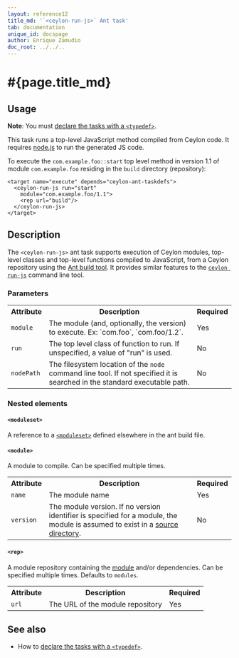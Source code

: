 ```yaml
---
layout: reference12
title_md: '`<ceylon-run-js>` Ant task'
tab: documentation
unique_id: docspage
author: Enrique Zamudio
doc_root: ../../..
---
```


# #{page.title_md}

## Usage 

**Note**: You must [declare the tasks with a `<typedef>`](../ant).

This task runs a top-level JavaScript method compiled from Ceylon code.
It requires [node.js](http://nodejs.org/) to run the generated JS code.

To execute the `com.example.foo::start` top level method in 
version 1.1 of module `com.example.foo` residing
in the `build` directory (repository):

<!-- lang: xml -->
    <target name="execute" depends="ceylon-ant-taskdefs">
      <ceylon-run-js run="start"
        module="com.example.foo/1.1">
        <rep url="build"/>
      </ceylon-run-js>
    </target>

## Description

The `<ceylon-run-js>` ant task supports execution of Ceylon modules, top-level classes 
and top-level functions compiled to JavaScript,
from a Ceylon repository using the [Ant build tool](http://ant.apache.org). 
It provides similar features to the [`ceylon run-js`](../ceylon/subcommands/ceylon-run-js.html) 
command line tool.

### Parameters

<table class="ant-parameters">
<tbody>
<tr>
<th>Attribute</th>
<th>Description</th>
<th>Required</th>
</tr>

<tr>
<td id="param-module"><code>module</code></td>
<td>The module (and, optionally, the version) to execute. Ex: `com.foo`, `com.foo/1.2`.</td>
<td>Yes</td>
</tr>

<tr>
<td><code>run</code></td>
<td>The top level class of function to run. If unspecified, a value of
"run" is used.</td>
<td>No</td>
</tr>

<tr>
<td><code>nodePath</code></td>
<td>The filesystem location of the <code>node</code> command line tool. 
If not specified it is searched in the standard executable path.</td>
<td>No</td>
</tr>

</tbody>
</table>

### Nested elements

#### `<moduleset>`
A reference to a [`<moduleset>`](../ant#reposet) defined elsewhere in the 
ant build file. 

#### `<module>`
A module to compile. Can be specified multiple times.

<table class="ant-parameters">
<tbody>
<tr>
<th>Attribute</th>
<th>Description</th>
<th>Required</th>
</tr>

<tr>
<td><code>name</code></td>
<td>The module name</td>
<td>Yes</td>
</tr>

<tr>
<td><code>version</code></td>
<td>The module version. If no version identifier is specified for a module, 
the module is assumed to exist in a <a href="#param-src">source directory</a>.</td>
<td>No</td>
</tr>

</tbody>
</table>

#### `<rep>`
A module repository containing the [module](#param-module) and/or dependencies. Can be specified multiple times.
Defaults to `modules`.

<table class="ant-parameters">
<tbody>
<tr>
<th>Attribute</th>
<th>Description</th>
<th>Required</th>
</tr>

<tr>
<td><code>url</code></td>
<td>The URL of the module repository</td>
<td>Yes</td>
</tr>

</tbody>
</table>

## See also

* How to [declare the tasks with a `<typedef>`](../ant).

